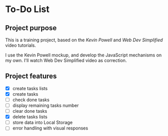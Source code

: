 # To-Do List

## Project purpose

This is a training project, based on the *Kevin Powell* and *Web Dev Simplified* video tutorials.

I use the Kevin Powell mockup, and develop the JavaScript mechanisms on my own. I'll watch Web Dev Simplified video as correction.

## Project features

- [x] create tasks lists
- [x] create tasks
- [ ] check done tasks
- [ ] display remaining tasks number
- [ ] clear done tasks
- [x] delete tasks lists
- [ ] store data into Local Storage
- [ ] error handling with visual responses